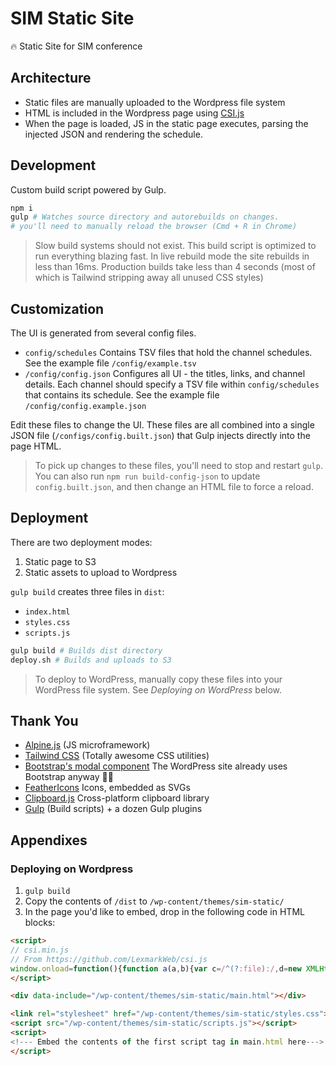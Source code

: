 # SIM Static Site

🔥 Static Site for SIM conference

## Architecture


* Static files are manually uploaded to the Wordpress file system
* HTML is included in the Wordpress page using [CSI.js](https://github.com/LexmarkWeb/csi.js)
* When the page is loaded, JS in the static page executes, parsing the injected JSON and rendering the schedule.


## Development

Custom build script powered by Gulp.

```bash
npm i
gulp # Watches source directory and autorebuilds on changes. 
# you'll need to manually reload the browser (Cmd + R in Chrome)
```

> Slow build systems should not exist. This build script is optimized to run everything blazing fast. In live rebuild mode the site rebuilds in less than 16ms. Production builds take less than 4 seconds (most of which is Tailwind stripping away all unused CSS styles)

## Customization

The UI is generated from several config files.
* `config/schedules` Contains TSV files that hold the channel schedules. See the example file `/config/example.tsv`
* `/config/config.json` Configures all UI - the titles, links, and channel details. Each channel should specify a TSV file within `config/schedules` that contains its schedule. See the example file `/config/config.example.json`

Edit these files to change the UI.
These files are all combined into a single JSON file (`/configs/config.built.json`) that Gulp injects directly into the page HTML.

> To pick up changes to these files, you'll need to stop and restart `gulp`. You can also run `npm run build-config-json` to update `config.built.json`, and then change an HTML file to force a reload.

## Deployment

There are two deployment modes:
1. Static page to S3
2. Static assets to upload to Wordpress

`gulp build` creates three files in `dist`:

* `index.html`
* `styles.css`
* `scripts.js`

```bash
gulp build # Builds dist directory
deploy.sh # Builds and uploads to S3
```

> To deploy to WordPress, manually copy these files into your WordPress file system. See _Deploying on WordPress_ below.

## Thank You

* [Alpine.js](https://github.com/alpinejs/alpine) (JS microframework)
* [Tailwind CSS](https://tailwindcss.com) (Totally awesome CSS utilities)
* [Bootstrap's modal component](https://getbootstrap.com/docs/4.5/components/modal/) The WordPress site already uses Bootstrap anyway 🤷‍♂️
* [FeatherIcons](https://feathericons.com) Icons, embedded as SVGs
* [Clipboard.js](https://github.com/zenorocha/clipboard.js) Cross-platform clipboard library
* [Gulp](https://gulpjs.com) (Build scripts) + a dozen Gulp plugins


## Appendixes

### Deploying on Wordpress

1. `gulp build`
2. Copy the contents of `/dist` to `/wp-content/themes/sim-static/`
3. In the page you'd like to embed, drop in the following code in HTML blocks:

```html
<script>
// csi.min.js 
// From https://github.com/LexmarkWeb/csi.js
window.onload=function(){function a(a,b){var c=/^(?:file):/,d=new XMLHttpRequest,e=0;d.onreadystatechange=function(){4==d.readyState&&(e=d.status),c.test(location.href)&&d.responseText&&(e=200),4==d.readyState&&200==e&&(a.outerHTML=d.responseText)};try{d.open("GET",b,!0),d.send()}catch(f){}}var b,c=document.getElementsByTagName("*");for(b in c)c[b].hasAttribute&&c[b].hasAttribute("data-include")&&a(c[b],c[b].getAttribute("data-include"))};
</script>

<div data-include="/wp-content/themes/sim-static/main.html"></div>
```

```html
<link rel="stylesheet" href="/wp-content/themes/sim-static/styles.css"> 
<script src="/wp-content/themes/sim-static/scripts.js"></script> 
<script>
<!--- Embed the contents of the first script tag in main.html here--->
</script> 
```